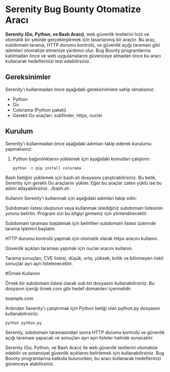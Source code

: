 
# Serenity Bug Bounty Otomatize Aracı

**Serenity (Go, Python, ve Bash Aracı)**, web güvenlik testlerini hızlı ve otomatik bir şekilde gerçekleştirmek için tasarlanmış bir araçtır. Bu araç, subdomain tarama, HTTP durumu kontrolü, ve güvenlik açığı taraması gibi işlemleri otomatize etmenize yardımcı olur. Bug Bounty programlarına katılmadan önce ve web uygulamalarını güvenceye almadan önce bu aracı kullanarak hedeflerinizi test edebilirsiniz.

## Gereksinimler

Serenity'ı kullanmadan önce aşağıdaki gereksinimlere sahip olmalısınız:

- Python
- Go
- Colorama (Python paketi)
- Gerekli Go araçları: subfinder, httpx, nuclei

## Kurulum

Serenity'ı kullanmadan önce aşağıdaki adımları takip ederek kurulumu yapmalısınız:

1. Python bağımlılıklarını yüklemek için aşağıdaki komutları çalıştırın:

   ```bash
   python -m pip install colorama
Bash betiğini yüklemek için bash.sh dosyasını çalıştırabilirsiniz. Bu betik, Serenity için gerekli Go araçlarını yükler. Eğer bu araçlar zaten yüklü ise bu adımı atlayabilirsiniz.
    ./bash.sh

Kullanım
Serenity'ı kullanmak için aşağıdaki adımları takip edin:

Subdomain listesi oluşturun veya kullanmak istediğiniz subdomain listesinin yolunu belirtin. Program sizi bu bilgiyi girmeniz için yönlendirecektir.

Subdomain taraması başlatmak için belirtilen subdomain listesi üzerinde tarama işlemini başlatın.

HTTP durumu kontrolü yapmak için otomatik olarak httpx aracını kullanın.

Güvenlik açıkları taraması yapmak için nuclei aracını kullanın.

Tarama sonuçları, CVE listesi, düşük, orta, yüksek, kritik ve bilinmeyen riskli sonuçlar ayrı ayrı listelenecektir.

#Örnek Kullanım

Örnek bir subdomain listesi olarak sub.txt dosyasını kullanabilirsiniz. Bu dosyanın içeriği örnek.com gibi hedef domainleri içermelidir.


   example.com

Ardından Serenity'ı çalıştırmak için Python betiği olan python.py dosyasını kullanabilirsiniz:

    python python.py

Serenity, subdomain taramasından sonra HTTP durumu kontrolü ve güvenlik açığı taraması yapacak ve sonuçları ayrı ayrı listeler halinde sunacaktır.

Serenity (Go, Python, ve Bash Aracı) ile web güvenlik testlerini otomatize edebilir ve potansiyel güvenlik açıklarını belirlemek için kullanabilirsiniz. Bug Bounty programlarına katkıda bulunurken, bu aracı kullanarak hedeflerinizi güvenceye alabilirsiniz.

